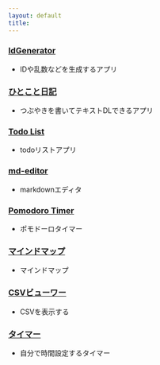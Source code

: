```yaml
---
layout: default
title:
---
```


### [IdGenerator](https://id-generator.juns-app.com/)
- IDや乱数などを生成するアプリ

### [ひとこと日記](https://nikki.juns-app.com/)
- つぶやきを書いてテキストDLできるアプリ

### [Todo List](https://todo.juns-app.com/)
- todoリストアプリ
  
### [md-editor](https://md.juns-app.com)
- markdownエディタ

### [Pomodoro Timer](https://next-tools.juns-app.com/pomodoro)
- ポモドーロタイマー

### [マインドマップ](https://next-tools.juns-app.com/mindmap)
- マインドマップ

### [CSVビューワー](https://next-tools.juns-app.com/csvv)
- CSVを表示する

### [タイマー](https://next-tools.juns-app.com/timer)
- 自分で時間設定するタイマー

